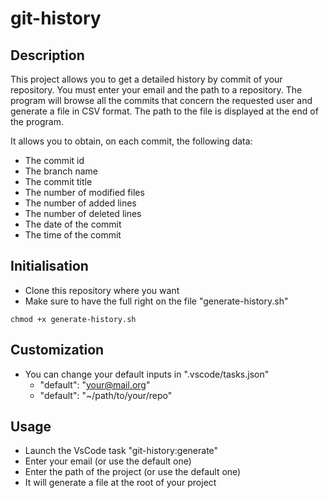 # git-history

## Description
This project allows you to get a detailed history by commit of your repository.
You must enter your email and the path to a repository.
The program will browse all the commits that concern the requested user and generate a file in CSV format.
The path to the file is displayed at the end of the program.

It allows you to obtain, on each commit, the following data:
- The commit id
- The branch name
- The commit title
- The number of modified files
- The number of added lines
- The number of deleted lines
- The date of the commit
- The time of the commit

## Initialisation
- Clone this repository where you want
- Make sure to have the full right on the file "generate-history.sh"
```
chmod +x generate-history.sh
```

## Customization
- You can change your default inputs in ".vscode/tasks.json"
  - "default": "your@mail.org"
  - "default": "~/path/to/your/repo"

## Usage
- Launch the VsCode task "git-history:generate"
- Enter your email (or use the default one)
- Enter the path of the project (or use the default one)
- It will generate a file at the root of your project
